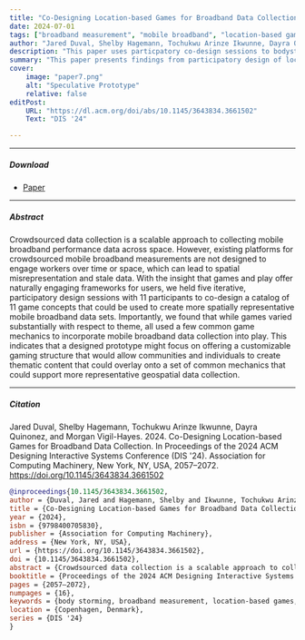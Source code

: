 ```yaml
---
title: "Co-Designing Location-based Games for Broadband Data Collection" 
date: 2024-07-01
tags: ["broadband measurement", "mobile broadband", "location-based games", "serious games", "bodystorming", "participatory design", "research through design"]
author: "Jared Duval, Shelby Hagemann, Tochukwu Arinze Ikwunne, Dayra Quinonez, Morgan Vigil-Hayes"
description: "This paper uses particpatory co-design sessions to bodystorm game concepts that facilitate mobile broadband measurements at different sites."
summary: "This paper presents findings from participatory design of location-based games for collecting measurements of broadband performance. Published in DIS 2024." 
cover:
    image: "paper7.png"
    alt: "Speculative Prototype"
    relative: false
editPost:
    URL: "https://dl.acm.org/doi/abs/10.1145/3643834.3661502"
    Text: "DIS '24"

---
```


---

##### Download

+ [Paper](DHI+2024.pdf)

---

##### Abstract

Crowdsourced data collection is a scalable approach to collecting mobile broadband performance data across space. However, existing platforms for crowdsourced mobile broadband measurements are not designed to engage workers over time or space, which can lead to spatial misrepresentation and stale data. With the insight that games and play offer naturally engaging frameworks for users, we held five iterative, participatory design sessions with 11 participants to co-design a catalog of 11 game concepts that could be used to create more spatially representative mobile broadband data sets. Importantly, we found that while games varied substantially with respect to theme, all used a few common game mechanics to incorporate mobile broadband data collection into play. This indicates that a designed prototype might focus on offering a customizable gaming structure that would allow communities and individuals to create thematic content that could overlay onto a set of common mechanics that could support more representative geospatial data collection.

---

##### Citation

Jared Duval, Shelby Hagemann, Tochukwu Arinze Ikwunne, Dayra Quinonez, and Morgan Vigil-Hayes. 2024. Co-Designing Location-based Games for Broadband Data Collection. In Proceedings of the 2024 ACM Designing Interactive Systems Conference (DIS '24). Association for Computing Machinery, New York, NY, USA, 2057–2072. https://doi.org/10.1145/3643834.3661502


```BibTeX
@inproceedings{10.1145/3643834.3661502,
author = {Duval, Jared and Hagemann, Shelby and Ikwunne, Tochukwu Arinze and Quinonez, Dayra and Vigil-Hayes, Morgan},
title = {Co-Designing Location-based Games for Broadband Data Collection},
year = {2024},
isbn = {9798400705830},
publisher = {Association for Computing Machinery},
address = {New York, NY, USA},
url = {https://doi.org/10.1145/3643834.3661502},
doi = {10.1145/3643834.3661502},
abstract = {Crowdsourced data collection is a scalable approach to collecting mobile broadband performance data across space. However, existing platforms for crowdsourced mobile broadband measurements are not designed to engage workers over time or space, which can lead to spatial misrepresentation and stale data. With the insight that games and play offer naturally engaging frameworks for users, we held five iterative, participatory design sessions with 11 participants to co-design a catalog of 11 game concepts that could be used to create more spatially representative mobile broadband data sets. Importantly, we found that while games varied substantially with respect to theme, all used a few common game mechanics to incorporate mobile broadband data collection into play. This indicates that a designed prototype might focus on offering a customizable gaming structure that would allow communities and individuals to create thematic content that could overlay onto a set of common mechanics that could support more representative geospatial data collection.},
booktitle = {Proceedings of the 2024 ACM Designing Interactive Systems Conference},
pages = {2057–2072},
numpages = {16},
keywords = {body storming, broadband measurement, location-based games, mobile broadband, participatory design, research through design, serious games},
location = {Copenhagen, Denmark},
series = {DIS '24}
}

```

